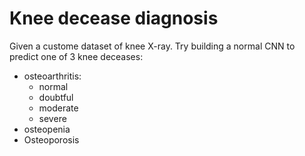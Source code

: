 # Knee decease diagnosis

Given a custome dataset of knee X-ray. Try building a normal CNN to predict one of 3 knee deceases:
- osteoarthritis:
  + normal
  + doubtful
  + moderate
  + severe
- osteopenia
- Osteoporosis
